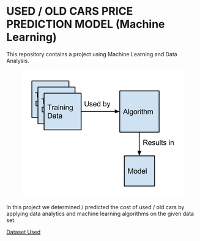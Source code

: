 # USED / OLD CARS PRICE PREDICTION MODEL (Machine Learning)

This repository contains a project using Machine Learning and Data Analysis.

<p align="center">
<img src = "ML.png"/>
</p>

In this project we determined / predicted the cost of used / old cars by applying data analytics and machine learning algorithms on the given data set.

[Dataset Used](https://github.com/abhishekchandra2522k/ML-MAJOR-JUNE-GC/blob/master/Data_Train.xlsx?raw=true)
